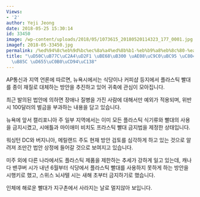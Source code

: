 ```yaml
---
Views:
- '2'
author: Yeji Jeong
date: 2018-05-25 15:30:14
id: 33450
image: /wp-content/uploads/2018/05/1073615_20180520114323_177_0001.jpg
imagef: 2018-05-33450.jpg
permalink: /%ed%94%8c%eb%9d%bc%ec%8a%a4%ed%8b%b1-%eb%b9%a8%eb%8c%80-%ea%b8%88%ec%a7%80%eb%b2%95-%ec%a0%84%ea%b5%ad%ec%9c%bc%eb%a1%9c-%ed%99%95%ec%82%b0%ec%b6%94%ec%84%b8/
title: "\uD50C\uB77C\uC2A4\uD2F1 \uBE68\uB300 \uAE08\uC9C0\uBC95 \uC804\uAD6D\uC73C\
  \uB85C \uD655\uC0B0\uCD94\uC138"
---
```


AP통신과 지역 언론에 따르면, 뉴욕시에서는 식당이나 커피샵 등지에서 플라스틱 빨대를 종이 재질로 대체하는 방안을 추진하고 있어 귀축에 관심이 모아집니다.

최근 발의된 법안에 의하면 장애나 질병을 가진 사람에 대해서만 예외가 적용되며, 위반 시 100달러의 벌금을 부과하는 내용을 담고 있습니다.

뉴욕에 앞서 캘리포니아 주 일부 지역에서는 이미 모든 플라스틱 식기류와 빨대의 사용을 금지시켰고, 시애틀과 마이애미 비치도 프라스틱 빨대 금지법을 제정한 상태입니다.

워싱턴 DC와 버지니아, 메릴랜드 주도 현재 방안 검토를 심각하게 하고 있는 것으로 알려져 조만간 법안 상정에 들어갈 것으로 보여지고 있습니다.

미주 외에 다른 나라에서도 플라스틱 제품을 제한하는 추세가 강하게 일고 있는데, 캐나다 밴쿠버 시가 내년 6월부터 식당에서 플라스틱 빨대를 사용하지 못하게 하는 방안을 시행키로 했고, 스위스 뇌샤텔 시는 새해 초부터 금지하기로 했습니다.

인체에 해로운 빨대가 지구촌에서 사라지는 날로 멀지않아 보입니다.
